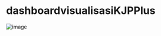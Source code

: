 ﻿# dashboardvisualisasiKJPPlus
![image](https://github.com/user-attachments/assets/73ad0634-54bd-4a06-b39c-f5ad586fdee3)
